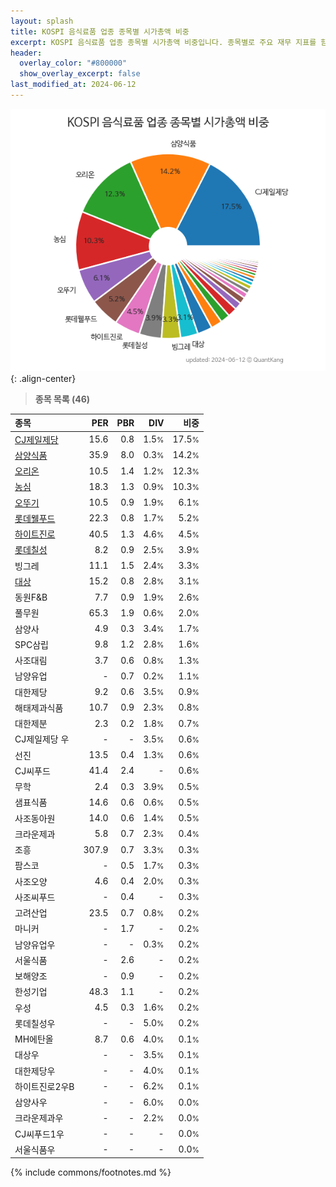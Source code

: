 ```yaml
---
layout: splash
title: KOSPI 음식료품 업종 종목별 시가총액 비중
excerpt: KOSPI 음식료품 업종 종목별 시가총액 비중입니다. 종목별로 주요 재무 지표를 함께 표시합니다.
header:
  overlay_color: "#800000"
  show_overlay_excerpt: false
last_modified_at: 2024-06-12
---
```



![KOSPI 음식료품 업종 종목별 시가총액 비중](/stats/sector/images/kospi_업종_음식료품_종목.png){: .align-center}


> **종목 목록 (46)**<a id="list"></a>

| **종목** | **PER** | **PBR** | **DIV** | **비중** |
| :------- | ------: | ------: | ------: | -------: |
| [CJ제일제당](/097950/) | 15.6 | 0.8 | 1.5<small>%</small> | 17.5<small>%</small> |
| [삼양식품](/003230/) | 35.9 | 8.0 | 0.3<small>%</small> | 14.2<small>%</small> |
| [오리온](/271560/) | 10.5 | 1.4 | 1.2<small>%</small> | 12.3<small>%</small> |
| [농심](/004370/) | 18.3 | 1.3 | 0.9<small>%</small> | 10.3<small>%</small> |
| [오뚜기](/007310/) | 10.5 | 0.9 | 1.9<small>%</small> | 6.1<small>%</small> |
| [롯데웰푸드](/280360/) | 22.3 | 0.8 | 1.7<small>%</small> | 5.2<small>%</small> |
| [하이트진로](/000080/) | 40.5 | 1.3 | 4.6<small>%</small> | 4.5<small>%</small> |
| [롯데칠성](/005300/) | 8.2 | 0.9 | 2.5<small>%</small> | 3.9<small>%</small> |
| 빙그레 | 11.1 | 1.5 | 2.4<small>%</small> | 3.3<small>%</small> |
| [대상](/001680/) | 15.2 | 0.8 | 2.8<small>%</small> | 3.1<small>%</small> |
| 동원F&B | 7.7 | 0.9 | 1.9<small>%</small> | 2.6<small>%</small> |
| 풀무원 | 65.3 | 1.9 | 0.6<small>%</small> | 2.0<small>%</small> |
| 삼양사 | 4.9 | 0.3 | 3.4<small>%</small> | 1.7<small>%</small> |
| SPC삼립 | 9.8 | 1.2 | 2.8<small>%</small> | 1.6<small>%</small> |
| 사조대림 | 3.7 | 0.6 | 0.8<small>%</small> | 1.3<small>%</small> |
| 남양유업 | - | 0.7 | 0.2<small>%</small> | 1.1<small>%</small> |
| 대한제당 | 9.2 | 0.6 | 3.5<small>%</small> | 0.9<small>%</small> |
| 해태제과식품 | 10.7 | 0.9 | 2.3<small>%</small> | 0.8<small>%</small> |
| 대한제분 | 2.3 | 0.2 | 1.8<small>%</small> | 0.7<small>%</small> |
| CJ제일제당 우 | - | - | 3.5<small>%</small> | 0.6<small>%</small> |
| 선진 | 13.5 | 0.4 | 1.3<small>%</small> | 0.6<small>%</small> |
| CJ씨푸드 | 41.4 | 2.4 | - | 0.6<small>%</small> |
| 무학 | 2.4 | 0.3 | 3.9<small>%</small> | 0.5<small>%</small> |
| 샘표식품 | 14.6 | 0.6 | 0.6<small>%</small> | 0.5<small>%</small> |
| 사조동아원 | 14.0 | 0.6 | 1.4<small>%</small> | 0.5<small>%</small> |
| 크라운제과 | 5.8 | 0.7 | 2.3<small>%</small> | 0.4<small>%</small> |
| 조흥 | 307.9 | 0.7 | 3.3<small>%</small> | 0.3<small>%</small> |
| 팜스코 | - | 0.5 | 1.7<small>%</small> | 0.3<small>%</small> |
| 사조오양 | 4.6 | 0.4 | 2.0<small>%</small> | 0.3<small>%</small> |
| 사조씨푸드 | - | 0.4 | - | 0.3<small>%</small> |
| 고려산업 | 23.5 | 0.7 | 0.8<small>%</small> | 0.2<small>%</small> |
| 마니커 | - | 1.7 | - | 0.2<small>%</small> |
| 남양유업우 | - | - | 0.3<small>%</small> | 0.2<small>%</small> |
| 서울식품 | - | 2.6 | - | 0.2<small>%</small> |
| 보해양조 | - | 0.9 | - | 0.2<small>%</small> |
| 한성기업 | 48.3 | 1.1 | - | 0.2<small>%</small> |
| 우성 | 4.5 | 0.3 | 1.6<small>%</small> | 0.2<small>%</small> |
| 롯데칠성우 | - | - | 5.0<small>%</small> | 0.2<small>%</small> |
| MH에탄올 | 8.7 | 0.6 | 4.0<small>%</small> | 0.1<small>%</small> |
| 대상우 | - | - | 3.5<small>%</small> | 0.1<small>%</small> |
| 대한제당우 | - | - | 4.0<small>%</small> | 0.1<small>%</small> |
| 하이트진로2우B | - | - | 6.2<small>%</small> | 0.1<small>%</small> |
| 삼양사우 | - | - | 6.0<small>%</small> | 0.0<small>%</small> |
| 크라운제과우 | - | - | 2.2<small>%</small> | 0.0<small>%</small> |
| CJ씨푸드1우 | - | - | - | 0.0<small>%</small> |
| 서울식품우 | - | - | - | 0.0<small>%</small> |

{% include commons/footnotes.md %}